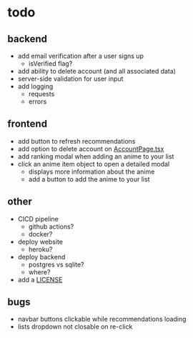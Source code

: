 # todo

## backend

- add email verification after a user signs up
  - isVerified flag?
- add ability to delete account (and all associated data)
- server-side validation for user input
- add logging
  - requests
  - errors

## frontend

- add button to refresh recommendations
- add option to delete account on [AccountPage.tsx](frontend/components/AccountPage.tsx)
- add ranking modal when adding an anime to your list
- click an anime item object to open a detailed modal
  - displays more information about the anime
  - add a button to add the anime to your list

## other

- CICD pipeline
  - github actions?
  - docker?
- deploy website
  - heroku?
- deploy backend
  - postgres vs sqlite?
  - where?
- add a [LICENSE](LICENSE)

## bugs

- navbar buttons clickable while recommendations loading
- lists dropdown not closable on re-click

